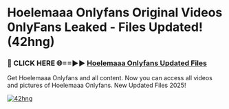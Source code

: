 # Hoelemaaa Onlyfans Original Videos 0nlyFans Leaked - Files Updated! (42hng)

<h3>🔴 CLICK HERE 🌐==►► <a href="https://tinyurl.com/ehrbuxhb" rel="nofollow">Hoelemaaa Onlyfans Updated Files</a></h3>

Get Hoelemaaa Onlyfans and all content. Now you can access all videos and pictures of Hoelemaaa Onlyfans. New Updated Files 2025!

[![42hng](https://i.imgur.com/lVYEuWS.gif)](https://tinyurl.com/ehrbuxhb)
